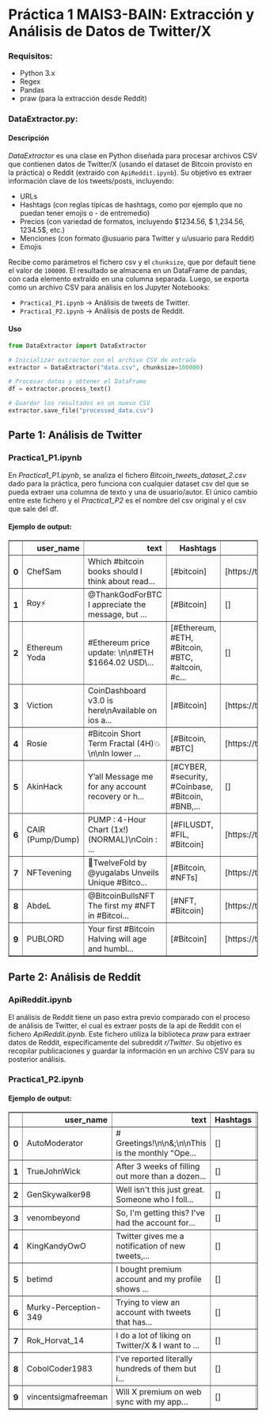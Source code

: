 # Práctica 1 MAIS3-BAIN: Extracción y Análisis de Datos de Twitter/X

### Requisitos:
- Python 3.x
- Regex
- Pandas
- praw (para la extracción desde Reddit)

### DataExtractor.py:

#### Descripción
*DataExtractor* es una clase en Python diseñada para procesar archivos CSV que contienen datos de Twitter/X (usando el dataset de Bitcoin provisto en la práctica) o Reddit (extraído con `ApiReddit.ipynb`). Su objetivo es extraer información clave de los tweets/posts, incluyendo:
- URLs
- Hashtags (con reglas típicas de hashtags, como por ejemplo que no puedan tener emojis o - de entremedio)
- Precios (con variedad de formatos, incluyendo $1234.56, $ 1,234.56, 1234.5$, etc.)
- Menciones (con formato @usuario para Twitter y u/usuario para Reddit)
- Emojis

Recibe como parámetros el fichero csv y el `chunksize`, que por default tiene el valor de `100000`.
El resultado se almacena en un DataFrame de pandas, con cada elemento extraído en una columna separada. Luego, se exporta como un archivo CSV para análisis en los Jupyter Notebooks:

- `Practica1_P1.ipynb` → Análisis de tweets de Twitter.
- `Practica1_P2.ipynb` → Análisis de posts de Reddit.

#### Uso
```python
from DataExtractor import DataExtractor

# Inicializar extractor con el archivo CSV de entrada
extractor = DataExtractor("data.csv", chunksize=100000)

# Procesar datos y obtener el DataFrame
df = extractor.process_text()

# Guardar los resultados en un nuevo CSV
extractor.save_file("processed_data.csv")
```

## Parte 1: Análisis de Twitter
### Practica1_P1.ipynb
En *Practica1_P1.ipynb*, se analiza el fichero *Bitcoin_tweets_dataset_2.csv* dado para la práctica, pero funciona con cualquier dataset csv del que se pueda extraer una columna de texto y una de usuario/autor. El único cambio entre este fichero y el *Practica1_P2* es el nombre del csv original y el csv que sale del df.

#### Ejemplo de output:
<div>
<table border="1" class="dataframe">
  <thead>
    <tr style="text-align: right;">
      <th></th>
      <th>user_name</th>
      <th>text</th>
      <th>Hashtags</th>
      <th>URLs</th>
      <th>Prices</th>
      <th>Emoticons</th>
      <th>Mentions</th>
    </tr>
  </thead>
  <tbody>
    <tr>
      <th>0</th>
      <td>ChefSam</td>
      <td>Which #bitcoin books should I think about read...</td>
      <td>[#bitcoin]</td>
      <td>[https://t.co/32gas26rKB]</td>
      <td>[]</td>
      <td>[]</td>
      <td>[]</td>
    </tr>
    <tr>
      <th>1</th>
      <td>Roy⚡️</td>
      <td>@ThankGodForBTC I appreciate the message, but ...</td>
      <td>[#Bitcoin]</td>
      <td>[]</td>
      <td>[]</td>
      <td>[]</td>
      <td>[@ThankGodForBTC]</td>
    </tr>
    <tr>
      <th>2</th>
      <td>Ethereum Yoda</td>
      <td>#Ethereum price update: \n\n#ETH $1664.02 USD\...</td>
      <td>[#Ethereum, #ETH, #Bitcoin, #BTC, #altcoin, #c...</td>
      <td>[]</td>
      <td>[1664.02]</td>
      <td>[]</td>
      <td>[]</td>
    </tr>
    <tr>
      <th>3</th>
      <td>Viction</td>
      <td>CoinDashboard v3.0 is here\nAvailable on ios a...</td>
      <td>[#Bitcoin]</td>
      <td>[https://t.co/tMCQllv9rj]</td>
      <td>[]</td>
      <td>[]</td>
      <td>[]</td>
    </tr>
    <tr>
      <th>4</th>
      <td>Rosie</td>
      <td>#Bitcoin Short Term Fractal (4H)💥\n\nIn lower ...</td>
      <td>[#Bitcoin, #BTC]</td>
      <td>[https://t.co/2MG9yL7SDa]</td>
      <td>[]</td>
      <td>[💥, 🫡]</td>
      <td>[]</td>
    </tr>
    <tr>
      <th>5</th>
      <td>AkinHack</td>
      <td>Y’all Message me for any account recovery or h...</td>
      <td>[#CYBER, #security, #Coinbase, #Bitcoin, #BNB,...</td>
      <td>[]</td>
      <td>[]</td>
      <td>[]</td>
      <td>[]</td>
    </tr>
    <tr>
      <th>6</th>
      <td>CAIR (Pump/Dump)</td>
      <td>PUMP : 4-Hour Chart (1x!) (NORMAL)\nCoin    : ...</td>
      <td>[#FILUSDT, #FIL, #Bitcoin]</td>
      <td>[https://t.co/zKtYat6duH]</td>
      <td>[]</td>
      <td>[]</td>
      <td>[]</td>
    </tr>
    <tr>
      <th>7</th>
      <td>NFTevening</td>
      <td>📰TwelveFold by @yugalabs Unveils Unique #Bitco...</td>
      <td>[#Bitcoin, #NFTs]</td>
      <td>[https://t.co/UqSa1MkQiJ]</td>
      <td>[]</td>
      <td>[📰, 🟣, 🟣]</td>
      <td>[@yugalabs]</td>
    </tr>
    <tr>
      <th>8</th>
      <td>AbdeL</td>
      <td>@BitcoinBullsNFT The first my #NFT in  #Bitcoi...</td>
      <td>[#NFT, #Bitcoin]</td>
      <td>[https://t.co/hO6t69frCZ]</td>
      <td>[]</td>
      <td>[]</td>
      <td>[@BitcoinBullsNFT]</td>
    </tr>
    <tr>
      <th>9</th>
      <td>PUBLORD</td>
      <td>Your first #Bitcoin Halving will age and humbl...</td>
      <td>[#Bitcoin]</td>
      <td>[https://t.co/U6JwlLNlMg]</td>
      <td>[]</td>
      <td>[😉😂]</td>
      <td>[]</td>
    </tr>
  </tbody>
</table>
</div>

## Parte 2: Análisis de Reddit
### ApiReddit.ipynb
El análisis de Reddit tiene un paso extra previo comparado con el proceso de análisis de Twitter, el cual es extraer posts de la api de Reddit con el fichero *ApiReddit.ipynb*. Este fichero utiliza la biblioteca *praw* para extraer datos de Reddit, específicamente del subreddit *r/Twitter*. Su objetivo es recopilar publicaciones y guardar la información en un archivo CSV para su posterior análisis.

### Practica1_P2.ipynb

#### Ejemplo de output:
<div>
<table border="1" class="dataframe">
  <thead>
    <tr style="text-align: right;">
      <th></th>
      <th>user_name</th>
      <th>text</th>
      <th>Hashtags</th>
      <th>URLs</th>
      <th>Prices</th>
      <th>Emoticons</th>
      <th>Mentions</th>
    </tr>
  </thead>
  <tbody>
    <tr>
      <th>0</th>
      <td>AutoModerator</td>
      <td># Greetings!\n\n&amp;;\n\nThis is the monthly "Ope...</td>
      <td>[]</td>
      <td>[https://www.reddit.com/r/Twitter/wiki/suspend...</td>
      <td>[]</td>
      <td>[]</td>
      <td>[]</td>
    </tr>
    <tr>
      <th>1</th>
      <td>TrueJohnWick</td>
      <td>After 3 weeks of filling out more than a dozen...</td>
      <td>[]</td>
      <td>[]</td>
      <td>[]</td>
      <td>[]</td>
      <td>[]</td>
    </tr>
    <tr>
      <th>2</th>
      <td>GenSkywalker98</td>
      <td>Well isn't this just great. Someone who I foll...</td>
      <td>[]</td>
      <td>[]</td>
      <td>[]</td>
      <td>[]</td>
      <td>[]</td>
    </tr>
    <tr>
      <th>3</th>
      <td>venombeyond</td>
      <td>So, I'm getting this? I've had the account for...</td>
      <td>[]</td>
      <td>[https://preview.redd.it/deckrh5tzeme1.png?wid...</td>
      <td>[]</td>
      <td>[]</td>
      <td>[]</td>
    </tr>
    <tr>
      <th>4</th>
      <td>KingKandyOwO</td>
      <td>Twitter gives me a notification of new tweets,...</td>
      <td>[]</td>
      <td>[]</td>
      <td>[]</td>
      <td>[]</td>
      <td>[]</td>
    </tr>
    <tr>
      <th>5</th>
      <td>betimd</td>
      <td>I bought premium account and my profile shows ...</td>
      <td>[]</td>
      <td>[]</td>
      <td>[]</td>
      <td>[]</td>
      <td>[]</td>
    </tr>
    <tr>
      <th>6</th>
      <td>Murky-Perception-349</td>
      <td>Trying to view an account with tweets that has...</td>
      <td>[]</td>
      <td>[]</td>
      <td>[]</td>
      <td>[]</td>
      <td>[]</td>
    </tr>
    <tr>
      <th>7</th>
      <td>Rok_Horvat_14</td>
      <td>I do a lot of liking on Twitter/X &amp; I want to ...</td>
      <td>[]</td>
      <td>[]</td>
      <td>[]</td>
      <td>[]</td>
      <td>[]</td>
    </tr>
    <tr>
      <th>8</th>
      <td>CobolCoder1983</td>
      <td>I've reported literally hundreds of them but i...</td>
      <td>[]</td>
      <td>[]</td>
      <td>[]</td>
      <td>[]</td>
      <td>[]</td>
    </tr>
    <tr>
      <th>9</th>
      <td>vincentsigmafreeman</td>
      <td>Will X premium on web sync with my app…</td>
      <td>[]</td>
      <td>[]</td>
      <td>[]</td>
      <td>[]</td>
      <td>[]</td>
    </tr>
  </tbody>
</table>
</div>